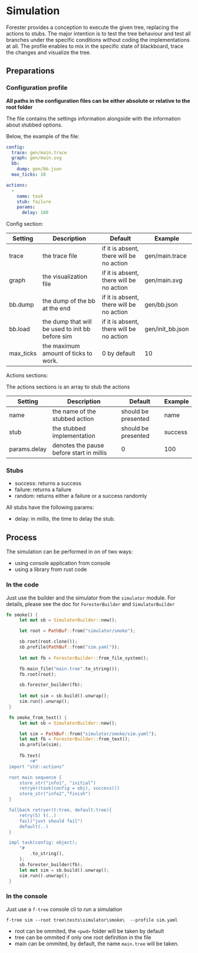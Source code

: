 # Simulation

Forester provides a conception to execute the given tree, replacing the actions to stubs.
The major intention is to test the tree behaviour and test all branches under the specific conditions
without coding the implementations at all.
The profile enables to mix in the specific state of blackboard, trace the changes and visualize the tree.


## Preparations


### Configuration profile

**All paths in the configuration files can be either absolute or relative to the root folder**

The file contains the settings information alongside with the information about stubbed options.

Below, the example of the file:

```yaml
config:
  trace: gen/main.trace
  graph: gen/main.svg
  bb:
    dump: gen/bb.json
  max_ticks: 10

actions:
  -
    name: task
    stub: failure
    params:
      delay: 100
```

Config section:

| Setting   | Description                                      | Default                                  | Example          |
|-----------|--------------------------------------------------|------------------------------------------|------------------|
| trace     | the trace file                                   | if it is absent, there will be no action | gen/main.trace   |
| graph     | the visualization file                           | if it is absent, there will be no action | gen/main.svg     |
| bb.dump   | the dump of the bb at the end                    | if it is absent, there will be no action | gen/bb.json      |
| bb.load   | the dump that will be used to init bb before sim | if it is absent, there will be no action | gen/init_bb.json |
| max_ticks | the maximum amount of ticks to work.             | 0 by default                             | 10               |

Actions sections:

The actions sections is an array to stub the actions

| Setting      | Description                              | Default             | Example |
|--------------|------------------------------------------|---------------------|---------|
| name         | the name of the stubbed action           | should be presented | name    |
| stub         | the stubbed implementation               | should be presented | success |
| params.delay | denotes the pause before start in millis | 0                   | 100     |


### Stubs

- success: returns a success
- failure: returns a failure
- random: returns either a failure or a success randomly

All stubs have the following params:
- delay: in millis, the time to delay the stub.

## Process

The simulation can be performed in on of two ways:
- using console application from console
- using a library from rust code

### In the code

Just use the builder and the simulator from the `simulator` module. For details, 
please see the doc for `ForesterBuilder` and `SimulatorBuilder`

```rust
fn smoke() {
     let mut sb = SimulatorBuilder::new();

     let root = PathBuf::from("simulator/smoke");

     sb.root(root.clone());
     sb.profile(PathBuf::from("sim.yaml"));
     
     let mut fb = ForesterBuilder::from_file_system();

     fb.main_file("main.tree".to_string());
     fb.root(root);

     sb.forester_builder(fb);
     
     let mut sim = sb.build().unwrap();
     sim.run().unwrap();
 }

 fn smoke_from_text() {
     let mut sb = SimulatorBuilder::new();

     let sim = PathBuf::from("simulator/smoke/sim.yaml");
     let mut fb = ForesterBuilder::from_text();
     sb.profile(sim);
     
     fb.text(
         r#"
 import "std::actions"

 root main sequence {
     store_str("info1", "initial")
     retryer(task(config = obj), success())
     store_str("info2","finish")
 }

 fallback retryer(t:tree, default:tree){
     retry(5) t(..)
     fail("just should fail")
     default(..)
 }

 impl task(config: object);
     "#
         .to_string(),
     );    
     sb.forester_builder(fb);
     let mut sim = sb.build().unwrap();
     sim.run().unwrap();
 }

```


### In the console

Just use a `f-tree` console cli to run a simulation

```shell
f-tree sim --root tree\tests\simulator\smoke\  --profile sim.yaml
```

- root can be ommited, the `<pwd>` folder will be taken by default
- tree can be ommited if only one root definition in the file
- main can be ommited, by default, the name `main.tree` will be taken.  
